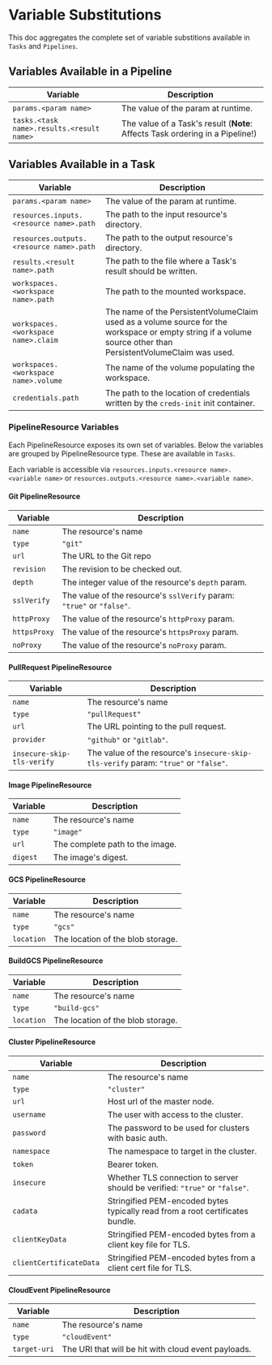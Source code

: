 <!--
---
linkTitle: "Variable Substitutions"
weight: 15
---
-->
# Variable Substitutions

This doc aggregates the complete set of variable substitions available
in `Tasks` and `Pipelines`.

## Variables Available in a Pipeline

| Variable | Description |
| -------- | ----------- |
| `params.<param name>` | The value of the param at runtime. |
| `tasks.<task name>.results.<result name>` | The value of a Task's result (**Note**: Affects Task ordering in a Pipeline!) |

## Variables Available in a Task

| Variable | Description |
| -------- | ----------- |
| `params.<param name>` | The value of the param at runtime. |
| `resources.inputs.<resource name>.path` | The path to the input resource's directory. |
| `resources.outputs.<resource name>.path` | The path to the output resource's directory. |
| `results.<result name>.path` | The path to the file where a Task's result should be written. |
| `workspaces.<workspace name>.path` | The path to the mounted workspace. |
| `workspaces.<workspace name>.claim` | The name of the PersistentVolumeClaim used as a volume source for the workspace or empty string if a volume source other than PersistentVolumeClaim was used. |
| `workspaces.<workspace name>.volume` | The name of the volume populating the workspace. |
| `credentials.path` | The path to the location of credentials written by the `creds-init` init container. |

### PipelineResource Variables

Each PipelineResource exposes its own set of variables. Below the variables are grouped by
PipelineResource type. These are available in `Tasks`.

Each variable is accessible via `resources.inputs.<resource name>.<variable name>` or
`resources.outputs.<resource name>.<variable name>`.

#### Git PipelineResource

| Variable | Description |
| -------- | ----------- |
| `name` | The resource's name |
| `type` | `"git"` |
| `url` | The URL to the Git repo |
| `revision` | The revision to be checked out. |
| `depth` | The integer value of the resource's `depth` param. |
| `sslVerify` | The value of the resource's `sslVerify` param: `"true"` or `"false"`. |
| `httpProxy` | The value of the resource's `httpProxy` param. |
| `httpsProxy` | The value of the resource's `httpsProxy` param. |
| `noProxy` | The value of the resource's `noProxy` param. |

#### PullRequest PipelineResource

| Variable | Description |
| -------- | ----------- |
| `name` | The resource's name |
| `type` | `"pullRequest"` |
| `url` | The URL pointing to the pull request. |
| `provider` | `"github"` or `"gitlab"`. |
| `insecure-skip-tls-verify` | The value of the resource's `insecure-skip-tls-verify` param: `"true"` or `"false"`. |

#### Image PipelineResource

| Variable | Description |
| -------- | ----------- |
| `name` | The resource's name |
| `type` | `"image"` |
| `url` | The complete path to the image. |
| `digest` | The image's digest. |

#### GCS PipelineResource

| Variable | Description |
| -------- | ----------- |
| `name` | The resource's name |
| `type` | `"gcs"` |
| `location` | The location of the blob storage. |

#### BuildGCS PipelineResource

| Variable | Description |
| -------- | ----------- |
| `name` | The resource's name |
| `type` | `"build-gcs"` |
| `location` | The location of the blob storage. |

#### Cluster PipelineResource

| Variable | Description |
| -------- | ----------- |
| `name` | The resource's name |
| `type` | `"cluster"` |
| `url` | Host url of the master node. |
| `username` | The user with access to the cluster. |
| `password` | The password to be used for clusters with basic auth. |
| `namespace` | The namespace to target in the cluster. |
| `token` | Bearer token. |
| `insecure` | Whether TLS connection to server should be verified: `"true"` or `"false"`. |
| `cadata` | Stringified PEM-encoded bytes typically read from a root certificates bundle. |
| `clientKeyData` | Stringified PEM-encoded bytes from a client key file for TLS. |
| `clientCertificateData` | Stringified PEM-encoded bytes from a client cert file for TLS. |

#### CloudEvent PipelineResource

| Variable | Description |
| -------- | ----------- |
| `name` | The resource's name |
| `type` | `"cloudEvent"` |
| `target-uri` | The URI that will be hit with cloud event payloads. |
